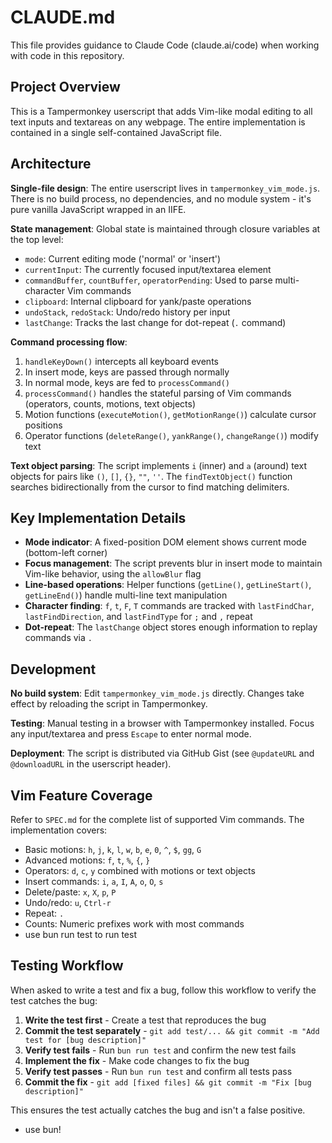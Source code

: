 # CLAUDE.md

This file provides guidance to Claude Code (claude.ai/code) when working with code in this repository.

## Project Overview

This is a Tampermonkey userscript that adds Vim-like modal editing to all text inputs and textareas on any webpage. The entire implementation is contained in a single self-contained JavaScript file.

## Architecture

**Single-file design**: The entire userscript lives in `tampermonkey_vim_mode.js`. There is no build process, no dependencies, and no module system - it's pure vanilla JavaScript wrapped in an IIFE.

**State management**: Global state is maintained through closure variables at the top level:
- `mode`: Current editing mode ('normal' or 'insert')
- `currentInput`: The currently focused input/textarea element
- `commandBuffer`, `countBuffer`, `operatorPending`: Used to parse multi-character Vim commands
- `clipboard`: Internal clipboard for yank/paste operations
- `undoStack`, `redoStack`: Undo/redo history per input
- `lastChange`: Tracks the last change for dot-repeat (`.` command)

**Command processing flow**:
1. `handleKeyDown()` intercepts all keyboard events
2. In insert mode, keys are passed through normally
3. In normal mode, keys are fed to `processCommand()`
4. `processCommand()` handles the stateful parsing of Vim commands (operators, counts, motions, text objects)
5. Motion functions (`executeMotion()`, `getMotionRange()`) calculate cursor positions
6. Operator functions (`deleteRange()`, `yankRange()`, `changeRange()`) modify text

**Text object parsing**: The script implements `i` (inner) and `a` (around) text objects for pairs like `()`, `[]`, `{}`, `""`, `''`. The `findTextObject()` function searches bidirectionally from the cursor to find matching delimiters.

## Key Implementation Details

- **Mode indicator**: A fixed-position DOM element shows current mode (bottom-left corner)
- **Focus management**: The script prevents blur in insert mode to maintain Vim-like behavior, using the `allowBlur` flag
- **Line-based operations**: Helper functions (`getLine()`, `getLineStart()`, `getLineEnd()`) handle multi-line text manipulation
- **Character finding**: `f`, `t`, `F`, `T` commands are tracked with `lastFindChar`, `lastFindDirection`, and `lastFindType` for `;` and `,` repeat
- **Dot-repeat**: The `lastChange` object stores enough information to replay commands via `.`

## Development

**No build system**: Edit `tampermonkey_vim_mode.js` directly. Changes take effect by reloading the script in Tampermonkey.

**Testing**: Manual testing in a browser with Tampermonkey installed. Focus any input/textarea and press `Escape` to enter normal mode.

**Deployment**: The script is distributed via GitHub Gist (see `@updateURL` and `@downloadURL` in the userscript header).

## Vim Feature Coverage

Refer to `SPEC.md` for the complete list of supported Vim commands. The implementation covers:
- Basic motions: `h`, `j`, `k`, `l`, `w`, `b`, `e`, `0`, `^`, `$`, `gg`, `G`
- Advanced motions: `f`, `t`, `%`, `{`, `}`
- Operators: `d`, `c`, `y` combined with motions or text objects
- Insert commands: `i`, `a`, `I`, `A`, `o`, `O`, `s`
- Delete/paste: `x`, `X`, `p`, `P`
- Undo/redo: `u`, `Ctrl-r`
- Repeat: `.`
- Counts: Numeric prefixes work with most commands
- use bun run test to run test

## Testing Workflow

When asked to write a test and fix a bug, follow this workflow to verify the test catches the bug:

1. **Write the test first** - Create a test that reproduces the bug
2. **Commit the test separately** - `git add test/... && git commit -m "Add test for [bug description]"`
3. **Verify test fails** - Run `bun run test` and confirm the new test fails
4. **Implement the fix** - Make code changes to fix the bug
5. **Verify test passes** - Run `bun run test` and confirm all tests pass
6. **Commit the fix** - `git add [fixed files] && git commit -m "Fix [bug description]"`

This ensures the test actually catches the bug and isn't a false positive.
- use bun!